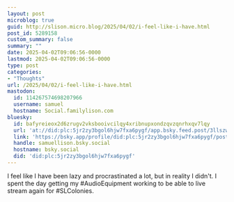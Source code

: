 ```yaml
---
layout: post
microblog: true
guid: http://slison.micro.blog/2025/04/02/i-feel-like-i-have.html
post_id: 5289158
custom_summary: false
summary: ""
date: 2025-04-02T09:06:56-0000
lastmod: 2025-04-02T09:06:56-0000
type: post
categories:
- "Thoughts"
url: /2025/04/02/i-feel-like-i-have.html
mastodon:
  id: 114267574698207966
  username: samuel
  hostname: Social.familylison.com
bluesky:
  id: bafyreieox2d6zrugv2vksbooivcilqy4xribnupxondzqvzqnrhxqv7lqy
  url: 'at://did:plc:5jr2zy3bgol6hjw7fxa6pygf/app.bsky.feed.post/3llszwwwp4h2s'
  link: 'https://bsky.app/profile/did:plc:5jr2zy3bgol6hjw7fxa6pygf/post/3llszwwwp4h2s'
  handle: samuellison.bsky.social
  hostname: bsky.social
  did: 'did:plc:5jr2zy3bgol6hjw7fxa6pygf'
---
```

I feel like I have been lazy and procrastinated a lot, but in reality I didn't. I spent the day getting my #AudioEquipment working to be able to live stream again for #SLColonies.
